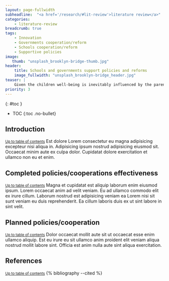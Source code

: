 ```yaml
---
layout: page-fullwidth
subheadline:  "<a href='/research/#lit-review'>literature review</a>"
categories:
    - literature-review
breadcrumb: true
tags:
    - Innovation
    - Governments cooperation/reform
    - Schools cooperation/reform
    - Supportive policies
image:
   thumb: "unsplash_brooklyn-bridge-thumb.jpg"
header:
    title: Schools and governments support policies and reforms
    image_fullwidth: "unsplash_brooklyn-bridge_header.jpg"
teaser: |
    Given the children well-being is inevitably influenced by the parents' decision, school and governmental supports and additional managements are required to cater the rising need.
priority: 3
---
```

{: #toc }
*  TOC
{:toc .no-bullet}

## Introduction
<small markdown="1">[Up to table of contents](#toc)</small>
Est dolore Lorem consectetur eu magna adipisicing excepteur nisi aliqua in. Adipisicing ipsum nostrud adipisicing eiusmod sit. Occaecat minim aute ex culpa dolor. Cupidatat dolore exercitation et ullamco non eu et enim.

## Completed policies/cooperations effectiveness
<small markdown="1">[Up to table of contents](#toc)</small>
Magna et cupidatat est aliquip laborum enim eiusmod ipsum. Lorem occaecat anim ad velit veniam. Eu ad ullamco commodo elit ex irure cillum. Laborum nostrud est adipisicing veniam ea Lorem nisi sit sunt veniam eu duis reprehenderit. Ea cillum laboris duis ex ut sint labore in sint velit.

## Planned policies/cooperation
<small markdown="1">[Up to table of contents](#toc)</small>
Dolor occaecat mollit aute sit ut occaecat esse enim ullamco aliquip. Est eu irure eu sit ullamco anim proident elit veniam aliqua nostrud mollit labore sint. Officia est anim nulla aute sint aliqua exercitation.

## References
<small markdown="1">[Up to table of contents](#toc)</small>
{% bibliography  --cited %}
